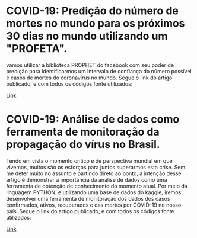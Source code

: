 # COVID-19: Predição do número de mortes no mundo para os próximos 30 dias no mundo utilizando um "PROFETA"​.

vamos utilizar a biblioteca PROPHET do facebook com seu poder de predição para identificarmos um intervalo de confiança do número possível e casos de mortes do coronavírus no mundo.
Segue o link do artigo publicado, e com todos os códigos fonte utilizados: 

[Link](https://www.linkedin.com/pulse/covid-19-predi%C3%A7%C3%A3o-do-n%C3%BAmero-de-mortes-mundo-para-os-pr%C3%B3ximos-marinho/) 



# COVID-19: Análise de dados como ferramenta de monitoração da propagação do vírus no Brasil.

Tendo em vista o momento crítico e de perspectiva mundial em que vivemos, muitos são os esforços para juntos superarmos esta crise. Sem me deter muito no assunto e partindo direto ao ponto, a intenção desse artigo é demonstrar a importância da análise de dados como uma ferramenta de obtenção de conhecimento do momento atual. Por meio da linguagem PYTHON, e utilizando uma base de dados do kaggle, iremos desenvolver uma ferramenta de monitoração dos dados dos casos confirmados, ativos, recuperados e das mortes por COVID-19 no nosso país.
Segue o link do artigo publicado, e com todos os códigos fonte utilizados: 

[Link](https://www.linkedin.com/pulse/covid-19-an%C3%A1lise-de-dados-como-ferramenta-monitora%C3%A7%C3%A3o-%C3%A9der-marinho/)